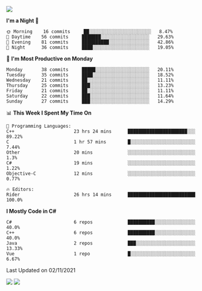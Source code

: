 ![](https://komarev.com/ghpvc/?username=lilpidgey&color=red)
<!--START_SECTION:waka-->
**I'm a Night 🦉** 

```text
🌞 Morning    16 commits     ██░░░░░░░░░░░░░░░░░░░░░░░   8.47% 
🌆 Daytime    56 commits     ███████░░░░░░░░░░░░░░░░░░   29.63% 
🌃 Evening    81 commits     ██████████░░░░░░░░░░░░░░░   42.86% 
🌙 Night      36 commits     ████░░░░░░░░░░░░░░░░░░░░░   19.05%

```
📅 **I'm Most Productive on Monday** 

```text
Monday       38 commits     █████░░░░░░░░░░░░░░░░░░░░   20.11% 
Tuesday      35 commits     ████░░░░░░░░░░░░░░░░░░░░░   18.52% 
Wednesday    21 commits     ██░░░░░░░░░░░░░░░░░░░░░░░   11.11% 
Thursday     25 commits     ███░░░░░░░░░░░░░░░░░░░░░░   13.23% 
Friday       21 commits     ██░░░░░░░░░░░░░░░░░░░░░░░   11.11% 
Saturday     22 commits     ███░░░░░░░░░░░░░░░░░░░░░░   11.64% 
Sunday       27 commits     ███░░░░░░░░░░░░░░░░░░░░░░   14.29%

```


📊 **This Week I Spent My Time On** 

```text
💬 Programming Languages: 
C++                      23 hrs 24 mins      ██████████████████████░░░   89.22% 
C                        1 hr 57 mins        █░░░░░░░░░░░░░░░░░░░░░░░░   7.44% 
Other                    20 mins             ░░░░░░░░░░░░░░░░░░░░░░░░░   1.3% 
C#                       19 mins             ░░░░░░░░░░░░░░░░░░░░░░░░░   1.22% 
Objective-C              12 mins             ░░░░░░░░░░░░░░░░░░░░░░░░░   0.77%

🔥 Editors: 
Rider                    26 hrs 14 mins      █████████████████████████   100.0%

```

**I Mostly Code in C#** 

```text
C#                       6 repos             ██████████░░░░░░░░░░░░░░░   40.0% 
C++                      6 repos             ██████████░░░░░░░░░░░░░░░   40.0% 
Java                     2 repos             ███░░░░░░░░░░░░░░░░░░░░░░   13.33% 
Vue                      1 repo              █░░░░░░░░░░░░░░░░░░░░░░░░   6.67%

```



 Last Updated on 02/11/2021
<!--END_SECTION:waka-->
![](https://hit.yhype.me/github/profile?user_id=42968544)
![](https://komarev.com/ghpvc/?lilpidgey)
